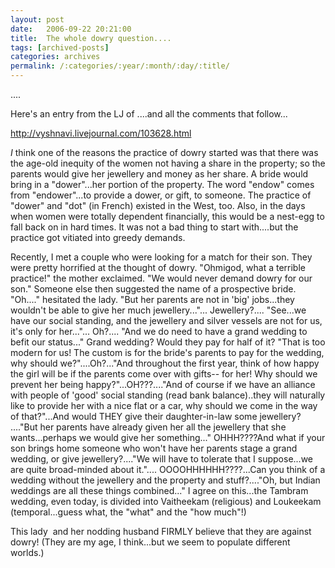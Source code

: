 ```yaml
---
layout: post
date:	2006-09-22 20:21:00
title:  The whole dowry question....
tags: [archived-posts]
categories: archives
permalink: /:categories/:year/:month/:day/:title/
---
```

....

Here's an entry from the LJ of <lj user="vyshnavi">....and all the comments that follow...

<A href="http://vyshnavi.livejournal.com/103628.html">http://vyshnavi.livejournal.com/103628.html</A>


*I* think one of the reasons the practice of dowry started was that there was the age-old inequity of the women not having a share in the property; so the parents would give her jewellery and money as her share. A bride would bring in a "dower"...her portion of the property. The word "endow" comes from "endower"...to provide a dower, or gift, to someone. The practice of "dower" and "dot"&nbsp;(in French) existed in the West, too.&nbsp;Also, in the days when women were totally dependent financially, this would be a nest-egg to fall back on in hard times. It was not a bad thing to start with....but the practice got vitiated into greedy demands.

Recently, I met a couple who were looking for a match for their son. They were pretty horrified at the thought of dowry. "Ohmigod, what a terrible practice!" the mother exclaimed. "We would never demand dowry for our son." Someone else then suggested the name of a prospective bride. "Oh...."&nbsp;hesitated the lady. "But her parents are not in 'big' jobs...they wouldn't be able to give her much jewellery..."... Jewellery?.... "See...we have our social standing, and the jewellery and silver vessels are not for us, it's only for her..."... Oh?.... "And we do need to have a grand wedding to befit our status..." Grand wedding? Would they pay for half of it? "That is too modern for us! The custom is for the bride's parents to pay for the wedding, why should we?"....Oh?..."And throughout the first year, think of how happy the girl will be if the parents come over with gifts-- for her! Why should we prevent her being happy?"...OH???...."And of course if we have an alliance with people of 'good' social standing (read bank balance)..they will naturally like to provide her with a nice flat or a car, why should we come in the way of that?"...And would THEY give their daughter-in-law some jewellery? ...."But her parents have already given her all the jewellery that she wants...perhaps we would give her&nbsp;something..." OHHH????And what if your son brings home someone who won't have her parents stage a grand wedding, or give jewellery?...."We will have to tolerate that I suppose...we are quite broad-minded about it.".... OOOOHHHHHH????...Can you think of a wedding without the jewellery and the property and stuff?...."Oh, but Indian weddings are all these things combined..." I agree on this...the Tambram wedding, even today, is divided into Vaitheekam (religious) and Loukeekam (temporal...guess what, the "what" and the "how much"!)

This lady&nbsp; and her nodding husband FIRMLY believe that they are against dowry! (They are my age, I think...but we seem to populate different worlds.)
